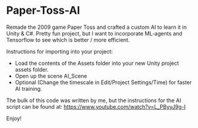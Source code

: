 # Paper-Toss-AI
Remade the 2009 game Paper Toss and crafted a custom AI to learn it in Unity &amp; C#.
Pretty fun project, but I want to incorporate ML-agents and Tensorflow to see which is better / more efficient.

Instructions for importing into your project:
 - Load the contents of the Assets folder into your new Unity project assets folder.
 - Open up the scene AI_Scene
 - Optional (Change the timescale in Edit/Project Settings/Time) for faster AI training.


The bulk of this code was written by me, but the instructions for the AI script can be found at:
https://www.youtube.com/watch?v=L_PByyJ9g-I

Enjoy!
